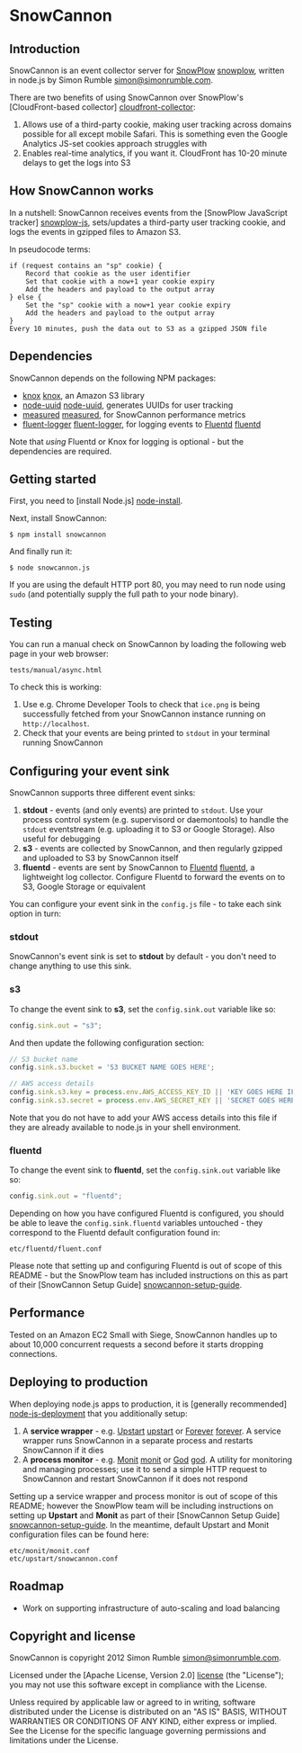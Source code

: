 # SnowCannon

## Introduction

SnowCannon is an event collector server for [SnowPlow] [snowplow], written in node.js by Simon Rumble <simon@simonrumble.com>.

There are two benefits of using SnowCannon over SnowPlow's [CloudFront-based collector] [cloudfront-collector]:

1. Allows use of a third-party cookie, making user tracking across domains possible for all except mobile Safari. This is something even the Google Analytics JS-set cookies approach struggles with
2. Enables real-time analytics, if you want it. CloudFront has 10-20 minute delays to get the logs into S3

## How SnowCannon works

In a nutshell: SnowCannon receives events from the [SnowPlow JavaScript tracker] [snowplow-js], sets/updates a third-party user tracking cookie, and logs the events in gzipped files to Amazon S3.

In pseudocode terms:

	if (request contains an "sp" cookie) {
	    Record that cookie as the user identifier
	    Set that cookie with a now+1 year cookie expiry
	    Add the headers and payload to the output array
	} else {
	    Set the "sp" cookie with a now+1 year cookie expiry
	    Add the headers and payload to the output array
	}
	Every 10 minutes, push the data out to S3 as a gzipped JSON file

## Dependencies

SnowCannon depends on the following NPM packages:

* [knox] [knox], an Amazon S3 library
* [node-uuid] [node-uuid], generates UUIDs for user tracking
* [measured] [measured], for SnowCannon performance metrics
* [fluent-logger] [fluent-logger], for logging events to [Fluentd] [fluentd]

Note that _using_ Fluentd or Knox for logging is optional - but the dependencies are required.

## Getting started

First, you need to [install Node.js] [node-install].

Next, install SnowCannon:

    $ npm install snowcannon

And finally run it:

    $ node snowcannon.js

If you are using the default HTTP port 80, you may need to run node using `sudo` (and potentially supply the full path to your node binary).

## Testing

You can run a manual check on SnowCannon by loading the following web page in your web browser:

    tests/manual/async.html

To check this is working:

1. Use e.g. Chrome Developer Tools to check that `ice.png` is being successfully fetched from your SnowCannon instance running on `http://localhost`.
2. Check that your events are being printed to `stdout` in your terminal running SnowCannon

## Configuring your event sink

SnowCannon supports three different event sinks:

1. **stdout** - events (and only events) are printed to `stdout`. Use your process control system (e.g. supervisord or daemontools) to handle the `stdout` eventstream (e.g. uploading it to S3 or Google Storage). Also useful for debugging
2. **s3** - events are collected by SnowCannon, and then regularly gzipped and uploaded to S3 by SnowCannon itself
3. **fluentd** - events are sent by SnowCannon to [Fluentd] [fluentd], a lightweight log collector. Configure Fluentd to forward the events on to S3, Google Storage or equivalent

You can configure your event sink in the `config.js` file - to take each sink option in turn:

### stdout

SnowCannon's event sink is set to **stdout** by default - you don't need to change anything to use this sink.

### s3

To change the event sink to **s3**, set the `config.sink.out` variable like so:

```javascript
config.sink.out = "s3";
```

And then update the following configuration section:

```javascript
// S3 bucket name
config.sink.s3.bucket = 'S3 BUCKET NAME GOES HERE';

// AWS access details
config.sink.s3.key = process.env.AWS_ACCESS_KEY_ID || 'KEY GOES HERE IF ENV NOT SET';
config.sink.s3.secret = process.env.AWS_SECRET_KEY || 'SECRET GOES HERE IF ENV NOT SET';
```

Note that you do not have to add your AWS access details into this file if they are already available to node.js in your shell environment.

### fluentd

To change the event sink to **fluentd**, set the `config.sink.out` variable like so:

```javascript
config.sink.out = "fluentd";
```

Depending on how you have configured Fluentd is configured, you should be able to leave the `config.sink.fluentd` variables untouched - they correspond to the Fluentd default configuration found in:

    etc/fluentd/fluent.conf

Please note that setting up and configuring Fluentd is out of scope of this README - but the SnowPlow team has included instructions on this as part of their [SnowCannon Setup Guide] [snowcannon-setup-guide].

## Performance

Tested on an Amazon EC2 Small with Siege, SnowCannon handles up to about 10,000 concurrent requests a second before it starts dropping connections.

## Deploying to production

When deploying node.js apps to production, it is [generally recommended] [node-js-deployment] that you additionally setup:

1. A **service wrapper** - e.g. [Upstart] [upstart] or [Forever] [forever]. A service wrapper runs SnowCannon in a separate process and restarts SnowCannon if it dies
2. A **process monitor** - e.g. [Monit] [monit] or [God] [god]. A utility for monitoring and managing processes; use it to send a simple HTTP request to SnowCannon and restart SnowCannon if it does not respond

Setting up a service wrapper and process monitor is out of scope of this README; however the SnowPlow team will be including instructions on setting up **Upstart** and **Monit** as part of their [SnowCannon Setup Guide] [snowcannon-setup-guide]. In the meantime, default Upstart and Monit configuration files can be found here:

    etc/monit/monit.conf
    etc/upstart/snowcannon.conf

## Roadmap

* Work on supporting infrastructure of auto-scaling and load balancing

## Copyright and license

SnowCannon is copyright 2012 Simon Rumble <simon@simonrumble.com>.

Licensed under the [Apache License, Version 2.0] [license] (the "License");
you may not use this software except in compliance with the License.

Unless required by applicable law or agreed to in writing, software
distributed under the License is distributed on an "AS IS" BASIS,
WITHOUT WARRANTIES OR CONDITIONS OF ANY KIND, either express or implied.
See the License for the specific language governing permissions and
limitations under the License.

[snowplow]: http://snowplowanalytics.com
[snowplow-js]: https://github.com/snowplow/snowplow/tree/master/1-trackers/javascript
[cloudfront-collector]: https://github.com/snowplow/snowplow/tree/master/2-collectors/cloudfront-collector
[knox]: https://github.com/learnboost/knox
[node-uuid]: https://github.com/broofa/node-uuid
[measured]: https://npmjs.org/package/measured
[license]: http://www.apache.org/licenses/LICENSE-2.0
[node-install]: https://github.com/joyent/node/wiki/Installing-Node.js-via-package-manager
[fluentd]: http://fluentd.org/
[fluent-logger]: https://github.com/yssk22/fluent-logger-node
[snowcannon-setup-guide]: https://github.com/snowplow/snowplow/wiki/SnowCannon-setup-guide
[node-js-deployment]: http://stackoverflow.com/questions/4681067/how-to-deploy-node-js
[forever]: https://github.com/nodejitsu/forever
[upstart]: http://upstart.ubuntu.com/
[monit]: http://mmonit.com/monit/
[god]: http://godrb.com/